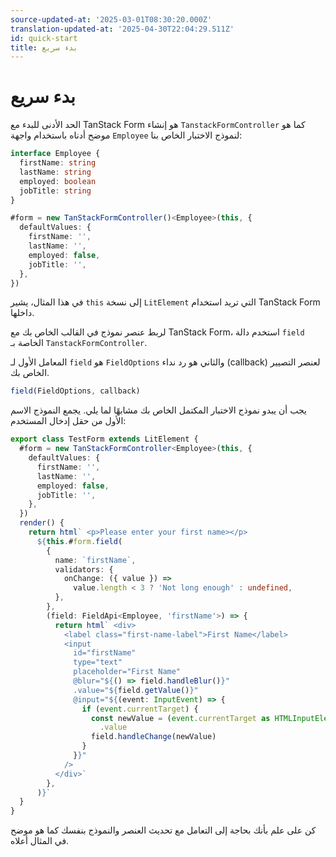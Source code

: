 ```yaml
---
source-updated-at: '2025-03-01T08:30:20.000Z'
translation-updated-at: '2025-04-30T22:04:29.511Z'
id: quick-start
title: بدء سريع
---
```


# بدء سريع

الحد الأدنى للبدء مع TanStack Form هو إنشاء `TanstackFormController` كما هو موضح أدناه باستخدام واجهة `Employee` لنموذج الاختبار الخاص بنا:

```ts
interface Employee {
  firstName: string
  lastName: string
  employed: boolean
  jobTitle: string
}

#form = new TanStackFormController()<Employee>(this, {
  defaultValues: {
    firstName: '',
    lastName: '',
    employed: false,
    jobTitle: '',
  },
})
```

في هذا المثال، يشير `this` إلى نسخة `LitElement` التي تريد استخدام TanStack Form داخلها.

لربط عنصر نموذج في القالب الخاص بك مع TanStack Form، استخدم دالة `field` الخاصة بـ `TanstackFormController`.

المعامل الأول لـ `field` هو `FieldOptions` والثاني هو رد نداء (callback) لعنصر التصيير الخاص بك.

```ts
field(FieldOptions, callback)
```

يجب أن يبدو نموذج الاختبار المكتمل الخاص بك مشابهًا لما يلي. يجمع النموذج الاسم الأول من حقل إدخال المستخدم:

```ts
export class TestForm extends LitElement {
  #form = new TanStackFormController<Employee>(this, {
    defaultValues: {
      firstName: '',
      lastName: '',
      employed: false,
      jobTitle: '',
    },
  })
  render() {
    return html` <p>Please enter your first name></p>
      ${this.#form.field(
        {
          name: `firstName`,
          validators: {
            onChange: ({ value }) =>
              value.length < 3 ? 'Not long enough' : undefined,
          },
        },
        (field: FieldApi<Employee, 'firstName'>) => {
          return html` <div>
            <label class="first-name-label">First Name</label>
            <input
              id="firstName"
              type="text"
              placeholder="First Name"
              @blur="${() => field.handleBlur()}"
              .value="${field.getValue()}"
              @input="${(event: InputEvent) => {
                if (event.currentTarget) {
                  const newValue = (event.currentTarget as HTMLInputElement)
                    .value
                  field.handleChange(newValue)
                }
              }}"
            />
          </div>`
        },
      )}`
  }
}
```

كن على علم بأنك بحاجة إلى التعامل مع تحديث العنصر والنموذج بنفسك كما هو موضح في المثال أعلاه.
